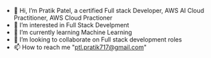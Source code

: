 - 👋 Hi, I’m Pratik Patel, a certified Full stack Developer, AWS AI Cloud Practitioner, AWS Cloud Practioner
- 👀 I’m interested in Full Stack Develpment
- 🌱 I’m currently learning Machine Learning
- 💞️ I’m looking to collaborate on Full stack development roles
- 📫 How to reach me "ptl.pratik717@gmail.com"

<!---
PatelPratik39/PatelPratik39 is a ✨ special ✨ repository because its `README.md` (this file) appears on your GitHub profile.
You can click the Preview link to take a look at your changes.
--->
